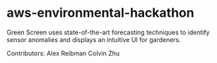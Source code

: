 # aws-environmental-hackathon

Green Screen uses state-of-the-art  forecasting techniques to identify sensor anomalies and displays an intuitive UI for gardeners.

Contributors: 
Alex Reibman
Colvin Zhu
